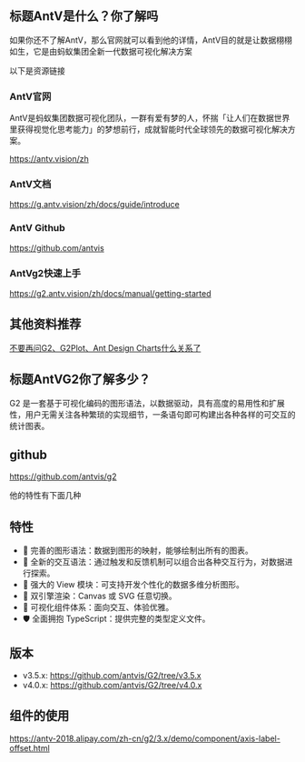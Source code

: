 ## 标题AntV是什么？你了解吗

如果你还不了解AntV，那么官网就可以看到他的详情，AntV目的就是让数据栩栩如生，它是由蚂蚁集团全新一代数据可视化解决方案

以下是资源链接

### **AntV官网**

AntV是蚂蚁集团数据可视化团队，一群有爱有梦的人，怀揣「让人们在数据世界里获得视觉化思考能力」的梦想前行，成就智能时代全球领先的数据可视化解决方案。

https://antv.vision/zh

### **AntV文档**

https://g.antv.vision/zh/docs/guide/introduce

### **AntV Github**

https://github.com/antvis

### AntVg2快速上手

https://g2.antv.vision/zh/docs/manual/getting-started

## 其他资料推荐



[不要再问G2、G2Plot、Ant Design Charts什么关系了](https://juejin.cn/post/6909729587169591309)





## 标题AntVG2你了解多少？



G2 是一套基于可视化编码的图形语法，以数据驱动，具有高度的易用性和扩展性，用户无需关注各种繁琐的实现细节，一条语句即可构建出各种各样的可交互的统计图表。

## github

https://github.com/antvis/g2

他的特性有下面几种

## 特性

- 💯 完善的图形语法：数据到图形的映射，能够绘制出所有的图表。
- 🤩 全新的交互语法：通过触发和反馈机制可以组合出各种交互行为，对数据进行探索。
- 🦍 强大的 View 模块：可支持开发个性化的数据多维分析图形。
- 👬 双引擎渲染：Canvas 或 SVG 任意切换。
- 💄 可视化组件体系：面向交互、体验优雅。
- 🛡 全面拥抱 TypeScript：提供完整的类型定义文件。



## 版本

- v3.5.x: https://github.com/antvis/G2/tree/v3.5.x
- v4.0.x: https://github.com/antvis/G2/tree/v4.0.x

## 组件的使用

https://antv-2018.alipay.com/zh-cn/g2/3.x/demo/component/axis-label-offset.html


